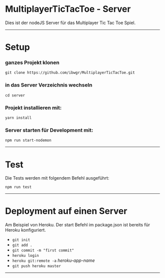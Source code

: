 # MultiplayerTicTacToe - Server

Dies ist der nodeJS Server für das Multiplayer Tic Tac Toe Spiel.

----------

# Setup

### ganzes Projekt klonen

``git clone https://github.com/ibwgr/MultiplayerTicTacToe.git``

### in das Server Verzeichnis wechseln

``cd server``

### Projekt installieren mit:

``yarn install ``

### Server starten für Development mit:

``npm run start-nodemon ``

----------

# Test

Die Tests werden mit folgendem Befehl ausgeführt:

``npm run test ``

----------

# Deployment auf einen Server

Am Beispiel von Heroku. Der start Befehl im package.json ist bereits für Heroku konfiguriert.

- ``git init``
- ``git add .``
- ``git commit -m "first commit"``
- ``heroku login``
- ``heroku git:remote -a`` <i>heroku-app-name</i>
- ``git push heroku master``

----------


